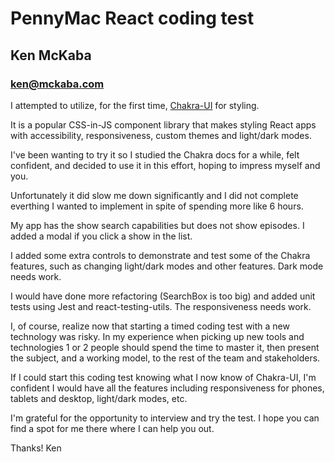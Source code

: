 # PennyMac React coding test
## Ken McKaba
### ken@mckaba.com

I attempted to utilize, for the first time, [Chakra-UI](https://chakra-ui.com/
) for styling.

It is a popular CSS-in-JS component library that makes styling React apps with accessibility, responsiveness, custom themes and light/dark modes.

I've been wanting to try it so I studied the Chakra docs for a while, felt confident, and decided to use it in this effort, hoping to impress myself and you.

Unfortunately it did slow me down significantly and I did not complete everthing I wanted to implement in spite of spending more like 6 hours.

My app has the show search capabilities but does not show episodes. I added a modal if you click a show in the list.

I added some extra controls to demonstrate and test some of the Chakra features, such as changing light/dark modes and other features. Dark mode needs work.

I would have done more refactoring (SearchBox is too big) and added unit tests using Jest and react-testing-utils. The responsiveness needs work.

I, of course, realize now that starting a timed coding test with a new technology was risky. In my experience when picking up new tools and technologies 1 or 2 people should spend the time to master it, then present the subject, and a working model, to the rest of the team and stakeholders.

If I could start this coding test knowing what I now know of Chakra-UI, I'm confident I would have all the features including responsiveness for phones, tablets and desktop, light/dark modes, etc.

I'm grateful for the opportunity to interview and try the test. I hope you can find a spot for me there where I can help you out.

Thanks!
Ken